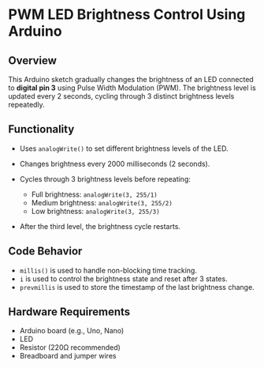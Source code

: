 

# PWM LED Brightness Control Using Arduino

## Overview

This Arduino sketch gradually changes the brightness of an LED connected to **digital pin 3** using Pulse Width Modulation (PWM). The brightness level is updated every 2 seconds, cycling through 3 distinct brightness levels repeatedly.

## Functionality

* Uses `analogWrite()` to set different brightness levels of the LED.
* Changes brightness every 2000 milliseconds (2 seconds).
* Cycles through 3 brightness levels before repeating:

  * Full brightness: `analogWrite(3, 255/1)`
  * Medium brightness: `analogWrite(3, 255/2)`
  * Low brightness: `analogWrite(3, 255/3)`
* After the third level, the brightness cycle restarts.

## Code Behavior

* `millis()` is used to handle non-blocking time tracking.
* `i` is used to control the brightness state and reset after 3 states.
* `prevmillis` is used to store the timestamp of the last brightness change.

## Hardware Requirements

* Arduino board (e.g., Uno, Nano)
* LED
* Resistor (220Ω recommended)
* Breadboard and jumper wires
